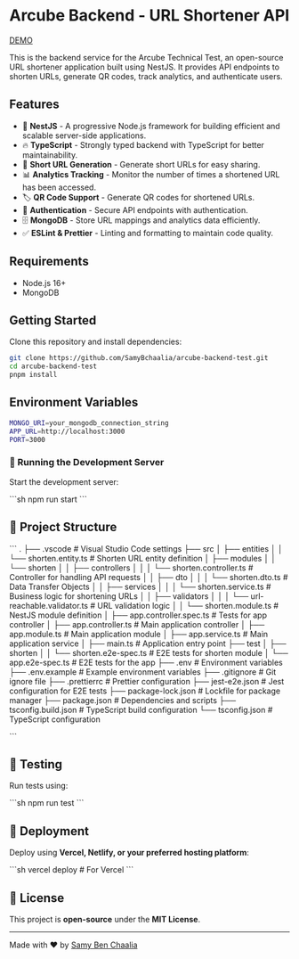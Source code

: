 # Arcube Backend - URL Shortener API

[DEMO](https://arcube.benchaalia.com)

This is the backend service for the Arcube Technical Test, an open-source URL shortener application built using NestJS. It provides API endpoints to shorten URLs, generate QR codes, track analytics, and authenticate users.

## Features

- 🚀 **NestJS** - A progressive Node.js framework for building efficient and scalable server-side applications.
- 🔥 **TypeScript** - Strongly typed backend with TypeScript for better maintainability.
- 🔗 **Short URL Generation** - Generate short URLs for easy sharing.
- 📊 **Analytics Tracking** - Monitor the number of times a shortened URL has been accessed.
- 🏷 **QR Code Support** - Generate QR codes for shortened URLs.
- 🔐 **Authentication** - Secure API endpoints with authentication.
- 🗄 **MongoDB** - Store URL mappings and analytics data efficiently.
- ✅ **ESLint & Prettier** - Linting and formatting to maintain code quality.

## Requirements

- Node.js 16+
- MongoDB

## Getting Started

Clone this repository and install dependencies:

```sh
git clone https://github.com/SamyBchaalia/arcube-backend-test.git
cd arcube-backend-test
pnpm install
```

## Environment Variables

```sh
MONGO_URI=your_mongodb_connection_string
APP_URL=http://localhost:3000
PORT=3000
```

### 🚀 Running the Development Server

Start the development server:

\`\`\`sh
npm run start
\`\`\`

## 📂 Project Structure

\`\`\`
.
├── .vscode # Visual Studio Code settings
├── src
│ ├── entities
│ │ └── shorten.entity.ts # Shorten URL entity definition
│ ├── modules
│ │ └── shorten
│ │ ├── controllers
│ │ │ └── shorten.controller.ts # Controller for handling API requests
│ │ ├── dto
│ │ │ └── shorten.dto.ts # Data Transfer Objects
│ │ ├── services
│ │ │ └── shorten.service.ts # Business logic for shortening URLs
│ │ ├── validators
│ │ │ └── url-reachable.validator.ts # URL validation logic
│ │ └── shorten.module.ts # NestJS module definition
│ ├── app.controller.spec.ts # Tests for app controller
│ ├── app.controller.ts # Main application controller
│ ├── app.module.ts # Main application module
│ ├── app.service.ts # Main application service
│ ├── main.ts # Application entry point
├── test
│ ├── shorten
│ │ └── shorten.e2e-spec.ts # E2E tests for shorten module
│ └── app.e2e-spec.ts # E2E tests for the app
├── .env # Environment variables
├── .env.example # Example environment variables
├── .gitignore # Git ignore file
├── .prettierrc # Prettier configuration
├── jest-e2e.json # Jest configuration for E2E tests
├── package-lock.json # Lockfile for package manager
├── package.json # Dependencies and scripts
├── tsconfig.build.json # TypeScript build configuration
└── tsconfig.json # TypeScript configuration

\`\`\`

## 🧪 Testing

Run tests using:

\`\`\`sh
npm run test
\`\`\`

## 🚀 Deployment

Deploy using **Vercel, Netlify, or your preferred hosting platform**:

\`\`\`sh
vercel deploy # For Vercel
\`\`\`

## 📜 License

This project is **open-source** under the **MIT License**.

---

Made with ♥ by [Samy Ben Chaalia](https://sami.benchaalia.com)
